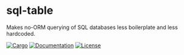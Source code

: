# sql-table

Makes no-ORM querying of SQL databases less boilerplate and less hardcoded.

[![Cargo](https://img.shields.io/crates/v/sql-table.svg)](https://crates.io/crates/sql-table)
[![Documentation](https://docs.rs/sql-table/badge.svg)](https://docs.rs/sql-table)
[![License](https://img.shields.io/badge/license-MIT-blue.svg)](https://github.com/tokarevart/sql-table)
